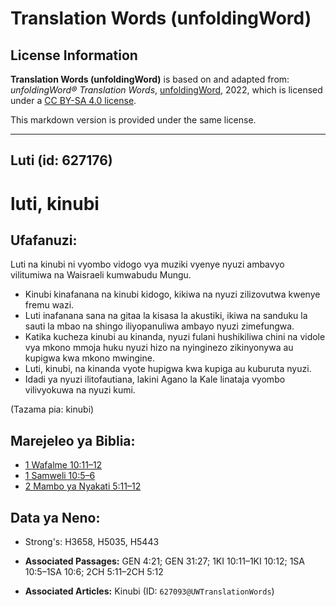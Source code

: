 # Translation Words (unfoldingWord)

## License Information

**Translation Words (unfoldingWord)** is based on and adapted from: _unfoldingWord® Translation Words_, [unfoldingWord](https://unfoldingword.org/utw), 2022, which is licensed under a [CC BY-SA 4.0 license](https://creativecommons.org/licenses/by-sa/4.0/legalcode.en).

This markdown version is provided under the same license.



--------------------------------

## Luti (id: 627176)

luti, kinubi
============

Ufafanuzi:
----------

Luti na kinubi ni vyombo vidogo vya muziki vyenye nyuzi ambavyo vilitumiwa na Waisraeli kumwabudu Mungu.

* Kinubi kinafanana na kinubi kidogo, kikiwa na nyuzi zilizovutwa kwenye fremu wazi.
* Luti inafanana sana na gitaa la kisasa la akustiki, ikiwa na sanduku la sauti la mbao na shingo iliyopanuliwa ambayo nyuzi zimefungwa.
* Katika kucheza kinubi au kinanda, nyuzi fulani hushikiliwa chini na vidole vya mkono mmoja huku nyuzi hizo na nyinginezo zikinyonywa au kupigwa kwa mkono mwingine.
* Luti, kinubi, na kinanda vyote hupigwa kwa kupiga au kuburuta nyuzi.
* Idadi ya nyuzi ilitofautiana, lakini Agano la Kale linataja vyombo vilivyokuwa na nyuzi kumi.

(Tazama pia: kinubi)

Marejeleo ya Biblia:
--------------------

* [1 Wafalme 10:11–12](https://ref.ly/1Kgs10:11-1Kgs10:12)
* [1 Samweli 10:5–6](https://ref.ly/1Sam10:5-1Sam10:6)
* [2 Mambo ya Nyakati 5:11–12](https://ref.ly/2Chr5:11-2Chr5:12)

Data ya Neno:
-------------

* Strong's: H3658, H5035, H5443

* **Associated Passages:** GEN 4:21; GEN 31:27; 1KI 10:11–1KI 10:12; 1SA 10:5–1SA 10:6; 2CH 5:11–2CH 5:12
* **Associated Articles:** Kinubi (ID: `627093@UWTranslationWords`)

